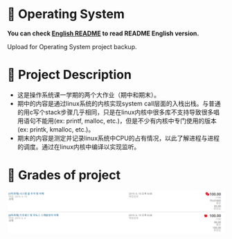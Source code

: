 # 📌 Operating System
**You can check [English README](https://github.com/Lin-CX/Operating-System/blob/main/README_Eng/README_Eng.md) to read README English version.**

Upload for Operating System project backup.

# 👀 Project Description
* 这是操作系统课一学期的两个大作业（期中和期末）。
* 期中的内容是通过linux系统的内核实现system call层面的入栈出栈。与普通的用c写个stack步骤几乎相同，只是在linux内核中很多库不支持导致很多唱用语句不能用(ex: printf, malloc, etc.)，但是不少有内核中专门使用的版本(ex: printk, kmalloc, etc.)。
* 期末的内容是测定并记录linux系统中CPU的占有情况，以此了解进程与进程的调度。通过在linux内核中编译以实现监听。

# 📃 Grades of project
![image](./project2-garde.png)